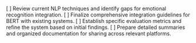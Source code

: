[ ] Review current NLP techniques and identify gaps for emotional recognition integration.
[ ] Finalize comprehensive integration guidelines for BERT with existing systems.
[ ] Establish specific evaluation metrics and refine the system based on initial findings.
[ ] Prepare detailed summaries and organized documentation for sharing across relevant platforms.